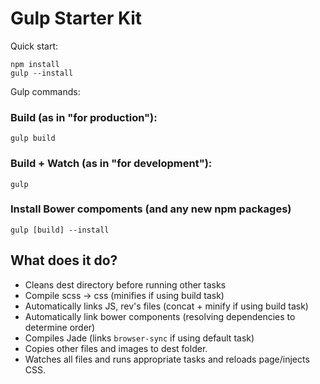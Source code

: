# Gulp Starter Kit

Quick start:

```
npm install
gulp --install
```

Gulp commands:

### Build (as in "for production"):
```
gulp build
```

### Build + Watch (as in "for development"):
```
gulp
```

### Install Bower compoments (and any new npm packages)
```
gulp [build] --install
```

## What does it do?

* Cleans dest directory before running other tasks
* Compile scss -> css (minifies if using build task)
* Automatically links JS, rev's files (concat + minify if using build task)
* Automatically link bower components (resolving dependencies to determine order)
* Compiles Jade (links `browser-sync` if using default task)
* Copies other files and images to dest folder.
* Watches all files and runs appropriate tasks and reloads page/injects CSS.
